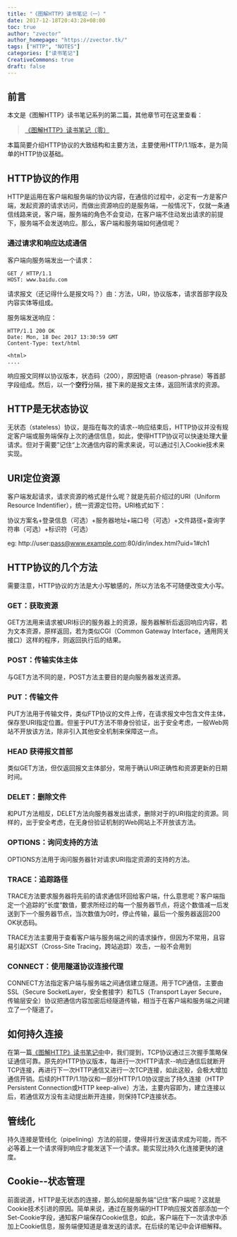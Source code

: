 ```yaml
---
title: "《图解HTTP》读书笔记（一）"
date: 2017-12-18T20:43:28+08:00
toc: true
author: "zvector"
author_homepage: "https://zvector.tk/"
tags: ["HTTP", "NOTES"]
categories: ["读书笔记"]
CreativeCommons: true
draft: false
---
```


## 前言

本文是《图解HTTP》读书笔记系列的第二篇，其他章节可在这里查看：

> [《图解HTTP》读书笔记（零）](https://zvector.tk/post/illustration-http-0/)

本篇简要介绍HTTP协议的大致结构和主要方法，主要使用HTTP/1.1版本，是为简单的HTTP协议基础。

## HTTP协议的作用

HTTP是运用在客户端和服务端的协议内容，在通信的过程中，必定有一方是客户端，发起资源的请求访问，而做出资源响应的是服务端，一般情况下，仅就一条通信线路来说，客户端，服务端的角色不会变动，在客户端不住动发出请求的前提下，服务端不会发送响应。那么，客户端和服务端如何通信呢？

### 通过请求和响应达成通信

客户端向服务端发出一个请求：

```HTTP
GET / HTTP/1.1
HOST: www.baidu.com
```

请求报文（还记得什么是报文吗？）由：方法，URI，协议版本，请求首部字段及内容实体等组成。

服务端发送响应：

```HTTP
HTTP/1.1 200 OK
Date: Mon, 18 Dec 2017 13:30:59 GMT
Content-Type: text/html

<html>
....
```

响应报文同样以协议版本，状态码（200），原因短语（reason-phrase）等首部字段组成。然后，以一个**空行**分隔，接下来的是报文主体，返回所请求的资源。

## HTTP是无状态协议

无状态（stateless）协议，是指在每次的请求--响应结束后，HTTP协议并没有规定客户端或服务端保存上次的通信信息，如此，使得HTTP协议可以快速处理大量请求。但对于需要”记住“上次通信内容的需求来说，可以通过引入Cookie技术来实现。

## URI定位资源

客户端发起请求，请求资源的格式是什么呢？就是先前介绍过的URI（Uniform Resource Indentifier），统一资源定位符。URI格式如下：

协议方案名+登录信息（可选）+服务器地址+端口号（可选）+文件路径+查询字符串（可选）+标识符（可选）

eg: http://user:pass@www.example.com:80/dir/index.html?uid=1#ch1

## HTTP协议的几个方法

需要注意，HTTP协议的方法是大小写敏感的，所以方法名不可随便改变大小写。

### GET：获取资源

GET方法用来请求被URI标识的服务器上的资源，服务器解析后返回响应内容，若为文本资源，原样返回，若为类似CGI（Common Gateway Interface，通用网关接口）这样的程序，则返回执行后的结果。

### POST：传输实体主体

与GET方法不同的是，POST方法主要目的是向服务器发送资源。

### PUT：传输文件

PUT方法用于传输文件，类似FTP协议的文件上传，在请求报文中包含文件主体，保存至URI指定位置。但鉴于PUT方法不带身份验证，出于安全考虑，一般Web网站不开放该方法，除非引入其他安全机制来保障这一点。

### HEAD 获得报文首部

类似GET方法，但仅返回报文主体部分，常用于确认URI正确性和资源更新的日期时间。

### DELET：删除文件

和PUT方法相反，DELET方法向服务器发出请求，删除对于的URI指定的资源。同样的，出于安全考虑，在无身份验证机制的Web网站上不开放该方法。

### OPTIONS：询问支持的方法

OPTIONS方法用于询问服务器针对请求URI指定资源的支持的方法。

### TRACE：追踪路径

TRACE方法要求服务器将先前的请求通信环回给客户端，什么意思呢？客户端指定一个追踪的”长度“数值，要求所经过的每一个服务器节点，将这个数值减一后发送到下一个服务器节点，当次数值为0时，停止传输，最后一个服务器返回200 OK状态码。

TRACE方法主要用于查看客户端与服务端之间的请求操作，但因为不常用，且容易引起XST（Cross-Site Tracing，跨站追踪）攻击，一般不会用到

### CONNECT：使用隧道协议连接代理

CONNECT方法指定客户端与服务端之间通信建立隧道。用于TCP通信，主要由SSL（Secure SocketLayer，安全套接字）和TLS（Transport Layer Secure，传输层安全）协议把通信内容加密后经隧道传输，相当于在客户端和服务端之间建立了一个隧道了。

## 如何持久连接

在第一篇[《图解HTTP》读书笔记中]()中，我们提到，TCP协议通过三次握手策略保证通信可靠。原先的HTTP协议版本，每进行一次HTTP请求--响应通信后就断开TCP连接，再进行下一次HTTP通信又进行一次TCP连接，如此这般，会极大增加通信开销。后续的HTTP/1.1协议和一部分HTTP/1.0协议提出了持久连接（HTTP Persistent Connection或HTTP keep-alive）方法，主要内容即为，建立连接以后，若通信双方没有主动提出断开连接，则保持TCP连接状态。

## 管线化

持久连接是管线化（pipelining）方法的前提，使得并行发送请求成为可能，而不必等着上一个请求得到响应才能发送下一个请求。能实现比持久化连接更快的速度。

## Cookie--状态管理

前面说道，HTTP是无状态的连接，那么如何是服务端”记住“客户端呢？这就是Cookie技术引进的原因。简单来说，通过在服务端的HTTP响应报文首部添加一个Set-Cookie字段，通知客户端保存Cookie信息，如此，客户端在下一次请求中添加上Cookie信息，服务端便知道是谁发送的请求。在后续的笔记中会详细解释。


